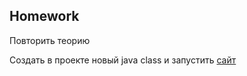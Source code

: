 ## Homework

Повторить теорию

Создать в проекте новый java class и запустить [сайт](https://demowebshop.tricentis.com/)